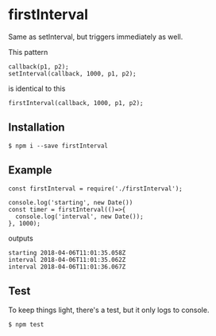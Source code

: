 # firstInterval

Same as setInterval, but triggers immediately as well.

This pattern

    callback(p1, p2);
    setInterval(callback, 1000, p1, p2);

is identical to this

    firstInterval(callback, 1000, p1, p2);

## Installation

    $ npm i --save firstInterval

## Example

    const firstInterval = require('./firstInterval');

    console.log('starting', new Date())
    const timer = firstInterval(()=>{
      console.log('interval', new Date());
    }, 1000);


outputs

    starting 2018-04-06T11:01:35.058Z
    interval 2018-04-06T11:01:35.062Z
    interval 2018-04-06T11:01:36.067Z

## Test

To keep things light, there's a test, but it only logs to console.

    $ npm test
